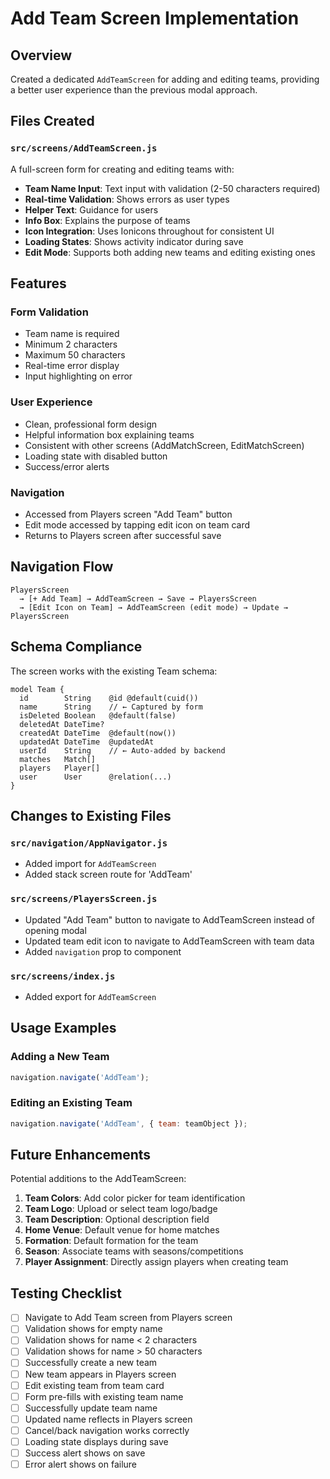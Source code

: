 # Add Team Screen Implementation

## Overview

Created a dedicated `AddTeamScreen` for adding and editing teams, providing a better user experience than the previous modal approach.

## Files Created

### `src/screens/AddTeamScreen.js`
A full-screen form for creating and editing teams with:
- **Team Name Input**: Text input with validation (2-50 characters required)
- **Real-time Validation**: Shows errors as user types
- **Helper Text**: Guidance for users
- **Info Box**: Explains the purpose of teams
- **Icon Integration**: Uses Ionicons throughout for consistent UI
- **Loading States**: Shows activity indicator during save
- **Edit Mode**: Supports both adding new teams and editing existing ones

## Features

### Form Validation
- Team name is required
- Minimum 2 characters
- Maximum 50 characters
- Real-time error display
- Input highlighting on error

### User Experience
- Clean, professional form design
- Helpful information box explaining teams
- Consistent with other screens (AddMatchScreen, EditMatchScreen)
- Loading state with disabled button
- Success/error alerts

### Navigation
- Accessed from Players screen "Add Team" button
- Edit mode accessed by tapping edit icon on team card
- Returns to Players screen after successful save

## Navigation Flow

```
PlayersScreen 
  → [+ Add Team] → AddTeamScreen → Save → PlayersScreen
  → [Edit Icon on Team] → AddTeamScreen (edit mode) → Update → PlayersScreen
```

## Schema Compliance

The screen works with the existing Team schema:

```prisma
model Team {
  id        String    @id @default(cuid())
  name      String    // ← Captured by form
  isDeleted Boolean   @default(false)
  deletedAt DateTime?
  createdAt DateTime  @default(now())
  updatedAt DateTime  @updatedAt
  userId    String    // ← Auto-added by backend
  matches   Match[]
  players   Player[]
  user      User      @relation(...)
}
```

## Changes to Existing Files

### `src/navigation/AppNavigator.js`
- Added import for `AddTeamScreen`
- Added stack screen route for 'AddTeam'

### `src/screens/PlayersScreen.js`
- Updated "Add Team" button to navigate to AddTeamScreen instead of opening modal
- Updated team edit icon to navigate to AddTeamScreen with team data
- Added `navigation` prop to component

### `src/screens/index.js`
- Added export for `AddTeamScreen`

## Usage Examples

### Adding a New Team
```javascript
navigation.navigate('AddTeam');
```

### Editing an Existing Team
```javascript
navigation.navigate('AddTeam', { team: teamObject });
```

## Future Enhancements

Potential additions to the AddTeamScreen:

1. **Team Colors**: Add color picker for team identification
2. **Team Logo**: Upload or select team logo/badge
3. **Team Description**: Optional description field
4. **Home Venue**: Default venue for home matches
5. **Formation**: Default formation for the team
6. **Season**: Associate teams with seasons/competitions
7. **Player Assignment**: Directly assign players when creating team

## Testing Checklist

- [ ] Navigate to Add Team screen from Players screen
- [ ] Validation shows for empty name
- [ ] Validation shows for name < 2 characters
- [ ] Validation shows for name > 50 characters
- [ ] Successfully create a new team
- [ ] New team appears in Players screen
- [ ] Edit existing team from team card
- [ ] Form pre-fills with existing team name
- [ ] Successfully update team name
- [ ] Updated name reflects in Players screen
- [ ] Cancel/back navigation works correctly
- [ ] Loading state displays during save
- [ ] Success alert shows on save
- [ ] Error alert shows on failure
